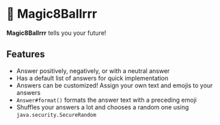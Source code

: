 # 🎱 Magic8Ballrrr

**Magic8Ballrrr** tells you your future!

## Features

- Answer positively, negatively, or with a neutral answer
- Has a default list of answers for quick implementation
- Answers can be customized! Assign your own text and emojis to your answers
- `Answer#format()` formats the answer text with a preceding emoji
- Shuffles your answers a lot and chooses a random one using `java.security.SecureRandom`
